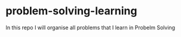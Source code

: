 # problem-solving-learning
In this repo I will organise all problems that I learn in Probelm Solving 
